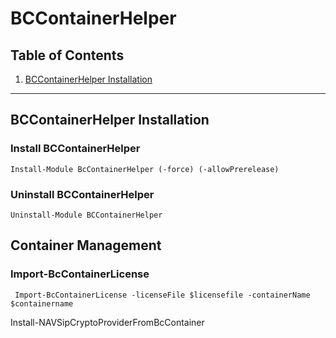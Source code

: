 # BCContainerHelper

##  Table of Contents
1.  [BCContainerHelper Installation](#BCContainerHelper-Installation)

***

## BCContainerHelper Installation

### Install BCContainerHelper

    Install-Module BcContainerHelper (-force) (-allowPrerelease)

### Uninstall BCContainerHelper

    Uninstall-Module BCContainerHelper

## Container Management

### Import-BcContainerLicense
     Import-BcContainerLicense -licenseFile $licensefile -containerName $containername 

Install-NAVSipCryptoProviderFromBcContainer
